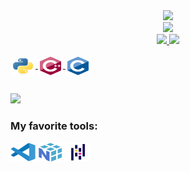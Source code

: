 <div id="header" align="center">
  <img src="https://media.giphy.com/media/M9gbBd9nbDrOTu1Mqx/giphy.gif" width="100"/>
</div>

<div align="center">
  <a href="https://github.com/ivangrana">
  <img height="180em" src=http://github-readme-streak-stats.herokuapp.com?user=ivangrana&theme=dark&background=000000/>
</div>


<div align="center">
  <a href="https://github.com/ivangrana">
  <img height="180em" src="https://github-readme-stats.vercel.app/api?username=ivangrana&show_icons=true&theme=dark&include_all_commits=true&count_private=true"/>
  <img height="180em" src="https://github-readme-stats.vercel.app/api/top-langs/?username=ivangrana&layout=default&langs_count=7&theme=dark"/>
</div>
  
 
  
  
  <div style="display: inline_block"><br>
  <img align="center" alt="ivangrana-Python" height="30" width="40" src="https://raw.githubusercontent.com/devicons/devicon/master/icons/python/python-original.svg">
 
<img align="center" height="30" width="40" src= "https://raw.githubusercontent.com/devicons/devicon/2ae2a900d2f041da66e950e4d48052658d850630/icons/cplusplus/cplusplus-original.svg">

<img align="center" height="30" width="40" src= "https://raw.githubusercontent.com/devicons/devicon/2ae2a900d2f041da66e950e4d48052658d850630/icons/c/c-original.svg">


  
 ##
<div> 
  <a href = "mailto:ivangrana1956@gmail.com"><img src="https://img.shields.io/badge/-Gmail-%23333?style=for-the-badge&logo=gmail&logoColor=white" target="_blank"></a>
<div/> 

 <h3> My favorite tools: </h3>  

<img align="center" alt="VS code" height="30" width="40" src="https://raw.githubusercontent.com/devicons/devicon/9f4f5cdb393299a81125eb5127929ea7bfe42889/icons/vscode/vscode-original.svg">
    
<img align="center" alt="VS code" height="30" width="40" src="https://raw.githubusercontent.com/devicons/devicon/2ae2a900d2f041da66e950e4d48052658d850630/icons/numpy/numpy-original.svg">
  
<img align="center" alt="VS code" height="30" width="40" src="https://raw.githubusercontent.com/devicons/devicon/2ae2a900d2f041da66e950e4d48052658d850630/icons/pandas/pandas-original.svg">
  

 
